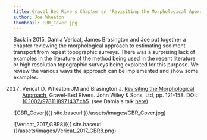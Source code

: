 ```yaml
---
title: Gravel Bed Rivers Chapter on 'Revisiting the Morphological Approach' finally out!
author: Joe Wheaton
thumbnail: GBR_Cover.jpg
---
```


Back in 2015, Damia Vericat, James Brasington and Joe put together a chapter reviewing the morphological approach to estimating sediment transport from repeat topographic surveys. There was a surprising lack of examples in the literature of the method being used in the recent literature or high resolution topographic surveys being exploited for this purpose. We review the various ways the approach can be implemented and show some examples. 	

2017. Vericat D, Wheaton JM and Brasington J. [Revisiting the Morphological Approach](https://www.researchgate.net/publication/316997409_5_Revisiting_the_Morphological_Approach_Opportunities_and_Challenges_with_Repeat_High-Resolution_Topography), Gravel-Bed Rivers. John Wiley & Sons, Ltd, pp. 121-158. DOI:  [10.1002/9781118971437.ch5](http://dx.doi.org/10.1002/9781118971437.ch5). (see Damia's talk [here](https://www.youtube.com/watch?v=JPuxqrXStNM))

![GBR_Cover]({{ site.baseurl }}/assets/images/GBR_Cover.jpg)

![Vericat_2017_GBR8]({{ site.baseurl }}/assets/images/Vericat_2017_GBR8.png)